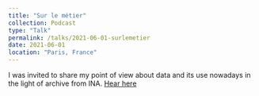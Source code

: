```yaml
---
title: "Sur le métier"
collection: Podcast
type: "Talk"
permalink: /talks/2021-06-01-surlemetier
date: 2021-06-01
location: "Paris, France"
---
```


I was invited to share my point of view about data and its use nowadays in the light of archive from INA.
[Hear here](https://podcasts.google.com/feed/aHR0cHM6Ly9mZWVkLmF1c2hhLmNvL2J6TFJQRnIwODZKUQ/episode/ZGRmYTEyOTA0MzQzYzE2MjJiMzMyMzMwOGQ4ZjE3MWE1MjljYTM2MQ?hl=fr&ved=2ahUKEwiguNnEpcrzAhWj4YUKHY-UBGMQieUEegQIAhAd&ep=6)
